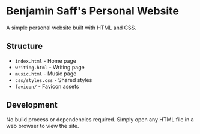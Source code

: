 # Benjamin Saff's Personal Website

A simple personal website built with HTML and CSS.

## Structure

- `index.html` - Home page
- `writing.html` - Writing page
- `music.html` - Music page
- `css/styles.css` - Shared styles
- `favicon/` - Favicon assets

## Development

No build process or dependencies required. Simply open any HTML file in a web browser to view the site.
